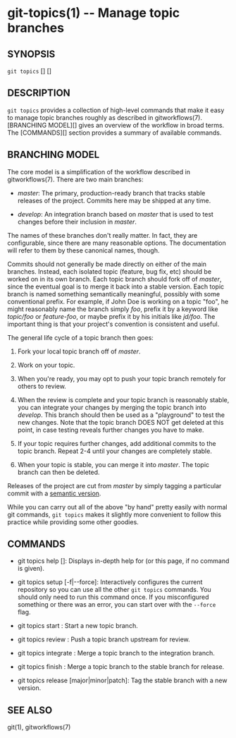 # git-topics(1) -- Manage topic branches

## SYNOPSIS

`git topics` [<command>] [<options>]

## DESCRIPTION

`git topics` provides a collection of high-level commands that make it easy to
manage topic branches roughly as described in gitworkflows(7). [BRANCHING
MODEL][] gives an overview of the workflow in broad terms. The [COMMANDS][]
section provides a summary of available commands.

## BRANCHING MODEL

The core model is a simplification of the workflow described in
gitworkflows(7). There are two main branches:

* _master_:
  The primary, production-ready branch that tracks stable releases of the
  project. Commits here may be shipped at any time.

* _develop_:
  An integration branch based on _master_ that is used to test changes before
  their inclusion in _master_.

The names of these branches don't really matter. In fact, they are
configurable, since there are many reasonable options. The documentation will
refer to them by these canonical names, though.

Commits should not generally be made directly on either of the main branches.
Instead, each isolated topic (feature, bug fix, etc) should be worked on in its
own branch. Each topic branch should fork off of _master_, since the eventual
goal is to merge it back into a stable version. Each topic branch is named
something semantically meaningful, possibly with some conventional prefix. For
example, if John Doe is working on a topic "foo", he might reasonably name the
branch simply _foo_, prefix it by a keyword like _topic/foo_ or _feature-foo_,
or maybe prefix it by his initials like _jd/foo_. The important thing is that
your project's convention is consistent and useful.

The general life cycle of a topic branch then goes:

1. Fork your local topic branch off of _master_.

2. Work on your topic.

3. When you're ready, you may opt to push your topic branch remotely for others
   to review.

4. When the review is complete and your topic branch is reasonably stable, you
   can integrate your changes by merging the topic branch into _develop_. This
   branch should then be used as a "playground" to test the new changes. Note
   that the topic branch DOES NOT get deleted at this point, in case testing
   reveals further changes you have to make.

5. If your topic requires further changes, add additional commits to the topic
   branch. Repeat 2-4 until your changes are completely stable.

6. When your topic is stable, you can merge it into _master_. The topic branch
   can then be deleted.

Releases of the project are cut from _master_ by simply tagging a particular
commit with a [semantic version](http://semver.org/).

While you can carry out all of the above "by hand" pretty easily with normal
git commands, `git topics` makes it slightly more convenient to follow this
practice while providing some other goodies.

## COMMANDS

* git topics help [<command>]:
  Displays in-depth help for <command> (or this page, if no command is given).

* git topics setup [-f|--force]:
  Interactively configures the current repository so you can use all the other
  `git topics` commands. You should only need to run this command once. If you
  misconfigured something or there was an error, you can start over with the
  `--force` flag.

* git topics start <topic>:
  Start a new topic branch.

* git topics review <topic>:
  Push a topic branch upstream for review.

* git topics integrate <topic>:
  Merge a topic branch to the integration branch.

* git topics finish <topic>:
  Merge a topic branch to the stable branch for release.

* git topics release [major|minor|patch]:
  Tag the stable branch with a new version.

## SEE ALSO

git(1), gitworkflows(7)
